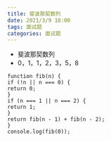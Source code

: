 ```yaml
---
title: 斐波那契数列
date: 2021/3/9 18:00
tags: 面试题
categories: 面试题
---
```


- 斐波那契数列
- 0，1，1，2，3，5，8

```
function fib(n) {
if (!n || n === 0) {
return 0;
}
if (n === 1 || n === 2) {
return 1;
}
return fib(n - 1) + fib(n - 2);
}
console.log(fib(0));
```
